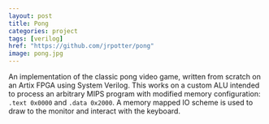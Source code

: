 ```yaml
---
layout: post
title: Pong
categories: project
tags: [verilog]
href: "https://github.com/jrpotter/pong"
image: pong.jpg
---
```


An implementation of the classic pong video game, written from scratch on an
Artix FPGA using System Verilog. This works on a custom ALU intended to process
an arbitrary MIPS program with modified memory configuration: `.text 0x0000`
and `.data 0x2000`. A memory mapped IO scheme is used to draw to the monitor and
interact with the keyboard.
